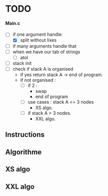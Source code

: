 # TODO

#### Main.c
- [ ] if one argument handle:
	- [x] split without lixes
- [ ] if many arguments handle that
- [ ] when we have our tab of strings
	- [ ] atol
- [ ] stack init
- [ ] check if stack A is organised
	- if yes return stack A -> end of program. 
	- if not organised :
		- [ ] if 2 :
			- swap
			- end of program 
		- [ ] use cases : stack A <= 3 nodes 
			- XS algo. 
		- [ ] if stack A > 3 nodes. 
			- XXL algo. 


## Instructions

## Algorithme

## XS algo

## XXL algo